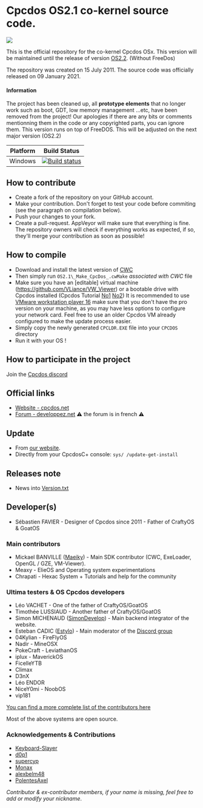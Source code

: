 # Cpcdos OS2.1 co-kernel source code.

![](https://cpcdos.net/user/themes/cpcdos/images/logo.png)

This is the official repository for the co-kernel Cpcdos OSx.
This version will be maintained until the release of version [OS2.2](https://github.com/SPinti-Software/CpcdosOS2.2). (Without FreeDos)

The repository was created on 15 July 2011.
The source code was officially released on 09 January 2021.

#### Information
The project has been cleaned up, all **prototype elements** that no longer work such as boot, GDT, low memory management ...etc, have been removed from the project! Our apologies if there are any bits or comments mentionning them in the code or any copyrighted parts, you can ignore them. This version runs on top of FreeDOS. This will be adjusted on the next major version (OS2.2)

Platform  | Build Status
 --- | --- 
Windows | [![Build status](https://ci.appveyor.com/api/projects/status/nfkdxmis9s2s4d4s?svg=true)](https://ci.appveyor.com/project/Maeiky/cpcdosos2-1)

## How to contribute
- Create a fork of the repository on your GitHub account.
- Make your contribution. Don't forget to test your code before commiting (see the paragraph on compilation below).
- Push your changes to your fork.
- Create a pull-request. AppVeyor will make sure that everything is fine. The repository owners will check if everything works as expected, if so, they'll merge your contribution as soon as possible!

## How to compile
 - Download and install the latest version of [CWC](https://github.com/VLiance/Cwc)
 - Then simply run `OS2.1\_Make_CpcDos_.cwMake` _associated with CWC_ file
 - Make sure you have an [editable] virtual machine (https://github.com/VLiance/VW_Viewer) or a bootable drive with Cpcdos installed (Cpcdos Tutorial [No1](https://www.youtube.com/user/cpcdososx) [No2](https://www.youtube.com/channel/UCkFCPxJF7ZzmWxW4i5WavCA/videos))
 It is recommended to use [VMware workstation player 16](https://my.vmware.com/fr/web/vmware/downloads/details?downloadGroup=PLAYER-1610&productId=1039&rPId=55794) make sure that you don't have the pro version on your machine, as you may have less options to configure your network card.
   Feel free to use an older Cpcdos VM already configured to make the update process easier.
 - Simply copy the newly generated `CPCLDR.EXE` file into your `CPCDOS` directory
 - Run it with your OS !
 
## How to participate in the project
Join the [Cpcdos discord](https://discord.com/invite/3Qm8xDp)

## Official links
- [Website - cpcdos.net](https://cpcdos.net)
- [Forum - developpez.net](https://www.developpez.net/forums/f2044/systemes/autres-systemes/cpcdos) :warning: the forum is in french :warning:

## Update
- From [our website](https://cpcdos.net).
- Directly from your CpcdosC+ console: `sys/ /update-get-install`

## Releases note
 - News into [Version.txt](https://github.com/SPinti-Software/CpcdosOS2.1/blob/dev/OS2.1/Cpcdos/Version.txt)

## Developer(s)
 - Sébastien FAVIER - Designer of Cpcdos since 2011 - Father of CraftyOS & GoatOS
 
### Main contributors
 - Mickael BANVILLE ([Maeiky](https://github.com/Maeiky)) - Main SDK contributor (CWC, ExeLoader, OpenGL / GZE, VM-Viewer).
 - Meaxy - ElieOS and Operating system experimentations
 - Chrapati - Hexac System + Tutorials and help for the community 

### Ultima testers & OS Cpcdos developers
 - Léo VACHET - One of the father of CraftyOS/GoatOS
 - Timothée LUSSIAUD - Another father of CraftyOS/GoatOS
 - Simon MICHENAUD ([SimonDevelop](https://www.simon-micheneau.fr/about)) - Main backend integrator of the website.
 - Esteban CADIC ([Estylo](https://systeme.developpez.com/actu/97935/Apprendre-a-integrer-Cpcdos-Raspberry-Pi-Arduino-une-proposition-de-Estylos/)) - Main moderator of the [Discord group](https://discord.com/invite/3Qm8xDp)
 - 04Kylian - FireFlyOS
 - Nadir - MineOSX
 - PokeCraft - LeviathanOS
 - iplux - MaverickOS
 - FicelleYTB
 - Climax
 - D3nX
 - Léo ENDOR
 - NiceY0mi - NoobOS
 - vip181

[You can find a more complete list of the contributors here](https://cpcdos.net/fr/contributors)

Most of the above systems are open source.

### Acknowledgements & Contributions
 - [Keyboard-Slayer](https://github.com/Keyboard-Slayer)
 - [d0p1](https://github.com/d0p1s4m4)
 - [supercyp](https://github.com/Supercip971)
 - [Monax](https://github.com/sleepy-monax)
 - [alexbelm48](https://github.com/alexbelm48)
 - [PolentesAxel](https://github.com/PolentesAxel)
 
 
_Contributor & ex-contributor members, if your name is missing, feel free to add or modify your nickname_.
